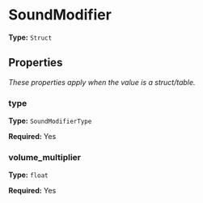 # SoundModifier

**Type:** `Struct`

## Properties

*These properties apply when the value is a struct/table.*

### type

**Type:** `SoundModifierType`

**Required:** Yes

### volume_multiplier

**Type:** `float`

**Required:** Yes

